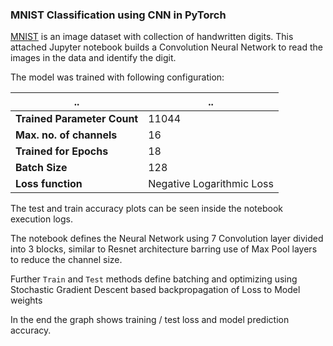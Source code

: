 ### MNIST Classification using CNN in PyTorch

[MNIST](http://yann.lecun.com/exdb/mnist/ "MNIST") is an image dataset with collection of handwritten digits.
This attached Jupyter notebook  builds a Convolution Neural Network to read the images in the data and identify the digit.

The model was trained with following configuration:


.. | ..  
--- | ---  
**Trained Parameter Count**|11044
**Max. no. of channels**|16
**Trained for Epochs**|18
**Batch Size**|128
**Loss function**| Negative Logarithmic Loss

The test and train accuracy plots can be seen inside the notebook execution logs.

The notebook defines the Neural Network  using 7 Convolution layer divided into 3 blocks, similar to Resnet architecture barring use of Max Pool layers to reduce the channel size.

Further `Train` and `Test` methods define batching and optimizing using Stochastic Gradient Descent based backpropagation of Loss to Model weights

In the end the graph shows training / test loss and model prediction accuracy.
